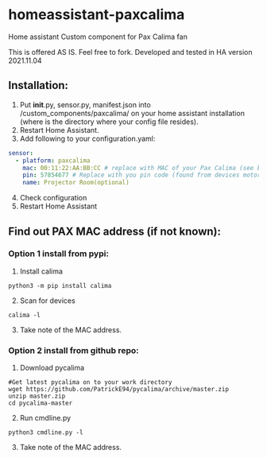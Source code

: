 # homeassistant-paxcalima
Home assistant Custom component for  Pax Calima fan

This is offered AS IS. Feel free to fork. 
Developed and tested in HA version 2021.11.04 

## Installation: 

1. Put __init__.py, sensor.py, manifest.json into <config>/custom_components/paxcalima/ on your home assistant installation (where <config> is the directory where your config file resides).
2. Restart Home Assistant.
3. Add following to your configuration.yaml:

```yaml
sensor:
  - platform: paxcalima
    mac: 00:11:22:AA:BB:CC # replace with MAC of your Pax Calima (see below if not known).
    pin: 57854677 # Replace with you pin code (found from devices motor unit)
    name: Projector Room(optional)
```
4. Check configuration
5. Restart Home Assistant

## Find out PAX MAC address (if not known):
 
### Option 1 install from pypi:

 1. Install calima
 ```
python3 -m pip install calima
 ```
 
 2. Scan for devices
 ```
 calima -l
 ```
 
 3. Take note of the MAC address. 
 
 
 ### Option 2 install from github repo:

 1. Download pycalima
```
#Get latest pycalima on to your work directory 
wget https://github.com/PatrickE94/pycalima/archive/master.zip
unzip master.zip
cd pycalima-master
```
 
2. Run cmdline.py 
```
python3 cmdline.py -l
```

3. Take note of the MAC address. 

